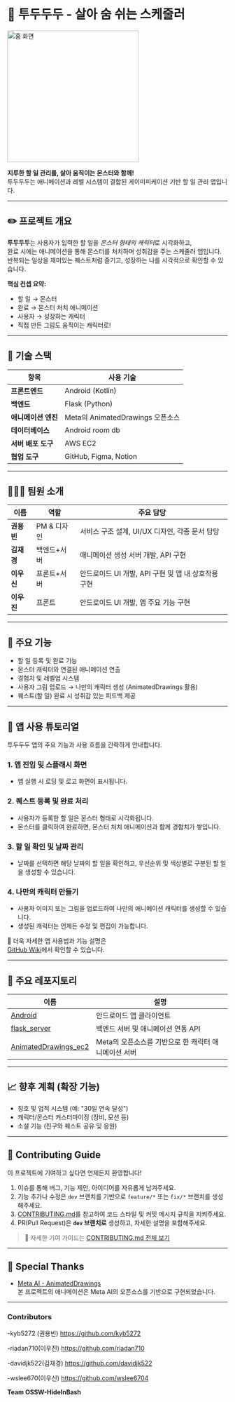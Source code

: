 # 📝 투두두두 - 살아 숨 쉬는 스케줄러

<img src="https://github.com/user-attachments/assets/1c111391-fd80-475f-94a7-ea8f0c95a5f5" alt="홈 화면" width="300"/>



**지루한 할 일 관리를, 살아 움직이는 몬스터와 함께!** <br>
투두두두는 애니메이션과 레벨 시스템이 결합된 게이미피케이션 기반 할 일 관리 앱입니다.

---

## ✏️ 프로젝트 개요

**투두두두**는 사용자가 입력한 할 일을 *몬스터 형태의 캐릭터*로 시각화하고,  
완료 시에는 애니메이션을 통해 몬스터를 처치하며 성취감을 주는 스케줄러 앱입니다.  
반복되는 일상을 재미있는 퀘스트처럼 즐기고, 성장하는 나를 시각적으로 확인할 수 있습니다.

**핵심 컨셉 요약:**
- 할 일 → 몬스터
- 완료 → 몬스터 처치 애니메이션
- 사용자 → 성장하는 캐릭터
- 직접 만든 그림도 움직이는 캐릭터로!

---

## 🔧 기술 스택

| 항목 | 사용 기술 |
|------|------------|
| **프론트엔드** | Android (Kotlin) |
| **백엔드** | Flask (Python) |
| **애니메이션 엔진** | Meta의 AnimatedDrawings 오픈소스 |
| **데이터베이스** | Android room db |
| **서버 배포 도구** | AWS EC2 |
| **협업 도구** | GitHub, Figma, Notion |

---

## 🧑‍🤝‍🧑 팀원 소개

| 이름 | 역할 | 주요 담당 |
|------|------|-----------|
| **권용빈** | PM & 디자인 | 서비스 구조 설계, UI/UX 디자인, 각종 문서 담당 |
| **김재경** | 백엔드+서버 | 애니메이션 생성 서버 개발, API 구현 |
| **이우신** | 프론트+서버 | 안드로이드 UI 개발, API 구현 및 앱 내 상호작용 구현 |
| **이우진** | 프론트 | 안드로이드 UI 개발, 앱 주요 기능 구현 |

---

## 🧩 주요 기능

- 할 일 등록 및 완료 기능
- 몬스터 캐릭터와 연결된 애니메이션 연출
- 경험치 및 레벨업 시스템
- 사용자 그림 업로드 → 나만의 캐릭터 생성 (AnimatedDrawings 활용)
- 퀘스트(할 일) 완료 시 성취감 있는 피드백 제공

---

## 🧪 앱 사용 튜토리얼

투두두두 앱의 주요 기능과 사용 흐름을 간략하게 안내합니다.

### 1. 앱 진입 및 스플래시 화면

- 앱 실행 시 로딩 및 로고 화면이 표시됩니다.

### 2. 퀘스트 등록 및 완료 처리

- 사용자가 등록한 할 일은 몬스터 형태로 시각화됩니다.
- 몬스터를 클릭하여 완료하면, 몬스터 처치 애니메이션과 함께 경험치가 쌓입니다.

### 3. 할 일 확인 및 날짜 관리

- 날짜를 선택하면 해당 날짜의 할 일을 확인하고, 우선순위 및 색상별로 구분된 할 일을 생성할 수 있습니다.

### 4. 나만의 캐릭터 만들기

- 사용자 이미지 또는 그림을 업로드하여 나만의 애니메이션 캐릭터를 생성할 수 있습니다.
- 생성된 캐릭터는 언제든 수정 및 편집이 가능합니다.


📖 더욱 자세한 앱 사용법과 기능 설명은  
[GitHub Wiki](https://github.com/OSSW-HideInBash/.github/wiki)에서 확인할 수 있습니다.

---
## 📁 주요 레포지토리

| 이름 | 설명 |
|------|------|
| [Android](https://github.com/OSSW-HideInBash/Android) | 안드로이드 앱 클라이언트 |
| [flask_server](https://github.com/OSSW-HideInBash/flask_server) | 백엔드 서버 및 애니메이션 연동 API |
| [AnimatedDrawings_ec2](https://github.com/OSSW-HideInBash/AnimatedDrawings_ec2) | Meta의 오픈소스를 기반으로 한 캐릭터 애니메이션 서버 |

---

## 📈 향후 계획 (확장 기능)

- 칭호 및 업적 시스템 (예: "30일 연속 달성")
- 캐릭터/몬스터 커스터마이징 (장비, 모션 등)
- 소셜 기능 (친구와 퀘스트 공유 및 응원)

---

## 🤝 Contributing Guide

이 프로젝트에 기여하고 싶다면 언제든지 환영합니다!

1. 이슈를 통해 버그, 기능 제안, 아이디어를 자유롭게 남겨주세요.
2. 기능 추가나 수정은 `dev` 브랜치를 기반으로 `feature/*` 또는 `fix/*` 브랜치를 생성해주세요.
3. [CONTRIBUTING.md](https://github.com/OSSW-HideInBash/.github/blob/main/CONTRIBUTING.md)를 참고하여 코드 스타일 및 커밋 메시지 규칙을 지켜주세요.
4. PR(Pull Request)은 **`dev` 브랜치로** 생성하고, 자세한 설명을 포함해주세요.

> 🔗 자세한 기여 가이드는 [CONTRIBUTING.md 전체 보기](https://github.com/OSSW-HideInBash/.github/blob/main/CONTRIBUTING.md)

---

## 🙏 Special Thanks

- [Meta AI - AnimatedDrawings](https://github.com/facebookresearch/AnimatedDrawings)  
  본 프로젝트의 애니메이션은 Meta AI의 오픈소스를 기반으로 구현되었습니다.

---
### Contributors
-kyb5272 (권용빈) https://github.com/kyb5272

-riadan710(이우진) https://github.com/riadan710

-davidjk522(김재경) https://github.com/davidjk522

-wslee670(이우신) https://github.com/wslee6704


**Team OSSW-HideInBash**
